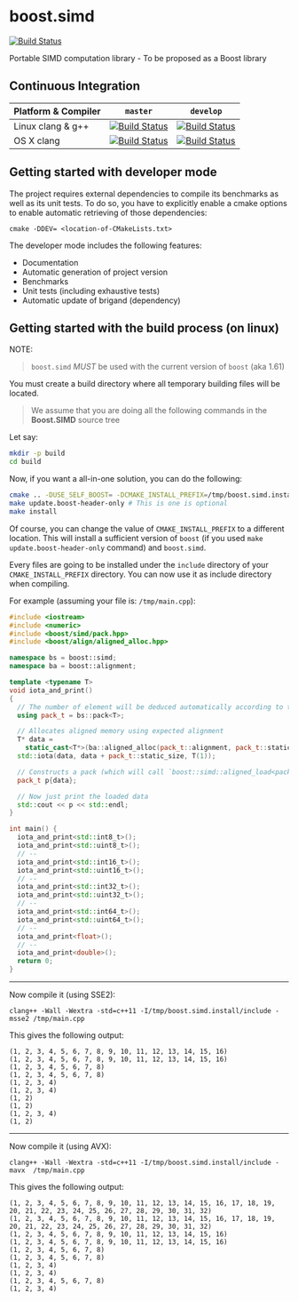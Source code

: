 # boost.simd

[![Build Status](https://travis-ci.org/NumScale/boost.simd.svg)](https://travis-ci.org/NumScale/boost.simd)

Portable SIMD computation library - To be proposed as a Boost library

## Continuous Integration

| Platform & Compiler | `master`| `develop`|
|---------------------|---------|----------|
| Linux clang & g++   | [![Build Status](https://travis-ci.org/NumScale/boost.simd.png?branch=master)](https://travis-ci.org/NumScale/boost.simd) | [![Build Status](https://travis-ci.org/NumScale/boost.simd.png?branch=develop)](https://travis-ci.org/NumScale/boost.simd) |
| OS X   clang    | [![Build Status](https://travis-ci.org/NumScale/boost.simd.png?branch=master)](https://travis-ci.org/NumScale/boost.simd) | [![Build Status](https://travis-ci.org/NumScale/boost.simd.png?branch=develop)](https://travis-ci.org/NumScale/boost.simd) |

## Getting started with developer mode

The project requires external dependencies to compile its benchmarks as well as its unit tests. To
do so, you have to explicitly enable a cmake options to enable automatic retrieving of those
dependencies:
```
cmake -DDEV= <location-of-CMakeLists.txt>
```

The developer mode includes the following features:
- Documentation
- Automatic generation of project version
- Benchmarks
- Unit tests (including exhaustive tests)
- Automatic update of brigand (dependency)

## Getting started with the build process (on linux)

NOTE:
> `boost.simd` *MUST* be used with the current version of `boost` (aka 1.61)

You must create a build directory where all temporary building files will be located.

> We assume that you are doing all the following commands in the **Boost.SIMD** source tree

Let say:
```bash
mkdir -p build
cd build
```

Now, if you want a all-in-one solution, you can do the following:
```bash
cmake .. -DUSE_SELF_BOOST= -DCMAKE_INSTALL_PREFIX=/tmp/boost.simd.install
make update.boost-header-only # This is one is optional
make install
```

Of course, you can change the value of `CMAKE_INSTALL_PREFIX` to a different location.
This will install a sufficient version of `boost` (if you used `make update.boost-header-only`
command) and `boost.simd`.

Every files are going to be installed under the `include` directory of your `CMAKE_INSTALL_PREFIX`
directory. You can now use it as include directory when compiling.

For example (assuming your file is: `/tmp/main.cpp`):
```cpp
#include <iostream>
#include <numeric>
#include <boost/simd/pack.hpp>
#include <boost/align/aligned_alloc.hpp>

namespace bs = boost::simd;
namespace ba = boost::alignment;

template <typename T>
void iota_and_print()
{
  // The number of element will be deduced automatically according to the most recent SIMD extension
  using pack_t = bs::pack<T>;

  // Allocates aligned memory using expected alignment
  T* data =
    static_cast<T*>(ba::aligned_alloc(pack_t::alignment, pack_t::static_size * sizeof(T)));
  std::iota(data, data + pack_t::static_size, T(1));

  // Constructs a pack (which will call `boost::simd::aligned_load<pack_t>` to fill up its data)
  pack_t p{data};

  // Now just print the loaded data
  std::cout << p << std::endl;
}

int main() {
  iota_and_print<std::int8_t>();
  iota_and_print<std::uint8_t>();
  // --
  iota_and_print<std::int16_t>();
  iota_and_print<std::uint16_t>();
  // --
  iota_and_print<std::int32_t>();
  iota_and_print<std::uint32_t>();
  // --
  iota_and_print<std::int64_t>();
  iota_and_print<std::uint64_t>();
  // --
  iota_and_print<float>();
  // --
  iota_and_print<double>();
  return 0;
}
```

- - -

Now compile it (using SSE2):
```
clang++ -Wall -Wextra -std=c++11 -I/tmp/boost.simd.install/include -msse2 /tmp/main.cpp
```

This gives the following output:
```
(1, 2, 3, 4, 5, 6, 7, 8, 9, 10, 11, 12, 13, 14, 15, 16)
(1, 2, 3, 4, 5, 6, 7, 8, 9, 10, 11, 12, 13, 14, 15, 16)
(1, 2, 3, 4, 5, 6, 7, 8)
(1, 2, 3, 4, 5, 6, 7, 8)
(1, 2, 3, 4)
(1, 2, 3, 4)
(1, 2)
(1, 2)
(1, 2, 3, 4)
(1, 2)
```

- - -

Now compile it (using AVX):
```
clang++ -Wall -Wextra -std=c++11 -I/tmp/boost.simd.install/include -mavx  /tmp/main.cpp
```

This gives the following output:
```
(1, 2, 3, 4, 5, 6, 7, 8, 9, 10, 11, 12, 13, 14, 15, 16, 17, 18, 19, 20, 21, 22, 23, 24, 25, 26, 27, 28, 29, 30, 31, 32)
(1, 2, 3, 4, 5, 6, 7, 8, 9, 10, 11, 12, 13, 14, 15, 16, 17, 18, 19, 20, 21, 22, 23, 24, 25, 26, 27, 28, 29, 30, 31, 32)
(1, 2, 3, 4, 5, 6, 7, 8, 9, 10, 11, 12, 13, 14, 15, 16)
(1, 2, 3, 4, 5, 6, 7, 8, 9, 10, 11, 12, 13, 14, 15, 16)
(1, 2, 3, 4, 5, 6, 7, 8)
(1, 2, 3, 4, 5, 6, 7, 8)
(1, 2, 3, 4)
(1, 2, 3, 4)
(1, 2, 3, 4, 5, 6, 7, 8)
(1, 2, 3, 4)
```
